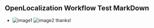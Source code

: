## OpenLocalization Workflow Test MarkDown
* ![image1](.\d68ea10c-70b1-4507-b40d-278a9fdfb4f7.png)   ![image2](.\1876bef4-39ab-449e-bf32-777224809fd8.png) 
thanks!